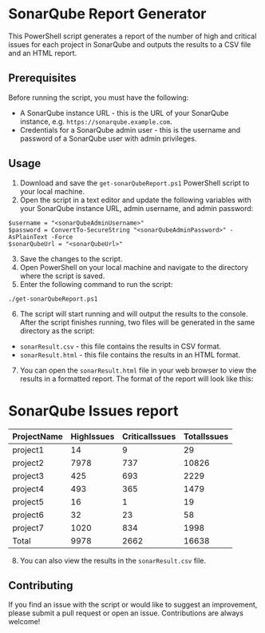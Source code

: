 # SonarQube Report Generator

This PowerShell script generates a report of the number of high and critical issues for each project in SonarQube and outputs the results to a CSV file and an HTML report.

## Prerequisites

Before running the script, you must have the following:

- A SonarQube instance URL - this is the URL of your SonarQube instance, e.g. `https://sonarqube.example.com`.
- Credentials for a SonarQube admin user - this is the username and password of a SonarQube user with admin privileges.

## Usage

1. Download and save the `get-sonarQubeReport.ps1` PowerShell script to your local machine.
2. Open the script in a text editor and update the following variables with your SonarQube instance URL, admin username, and admin password:

```
$username = "<sonarQubeAdminUsername>"
$password = ConvertTo-SecureString "<sonarQubeAdminPassword>" -AsPlainText -Force
$sonarQubeUrl = "<sonarQubeUrl>"
```

3. Save the changes to the script.
4. Open PowerShell on your local machine and navigate to the directory where the script is saved.
5. Enter the following command to run the script:

```
./get-sonarQubeReport.ps1
```

6. The script will start running and will output the results to the console. After the script finishes running, two files will be generated in the same directory as the script:

- `sonarResult.csv` - this file contains the results in CSV format.
- `sonarResult.html` - this file contains the results in an HTML format.

7. You can open the `sonarResult.html` file in your web browser to view the results in a formatted report. The format of the report will look like this:

# SonarQube Issues report

| ProjectName | HighIssues | CriticalIssues | TotalIssues |
|-------------|-----------|----------------|-------------|
| project1 | 14 | 9 | 29 |
| project2 | 7978 | 737 | 10826 |
| project3 | 425 | 693 | 2229 |
| project4 | 493 | 365 | 1479 |
| project5 | 16 | 1 | 19 |
| project6 | 32 | 23 | 58 |
| project7 | 1020 | 834 | 1998 |
| Total | 9978 | 2662 | 16638 |

8. You can also view the results in the `sonarResult.csv` file.

## Contributing

If you find an issue with the script or would like to suggest an improvement, please submit a pull request or open an issue. Contributions are always welcome!

